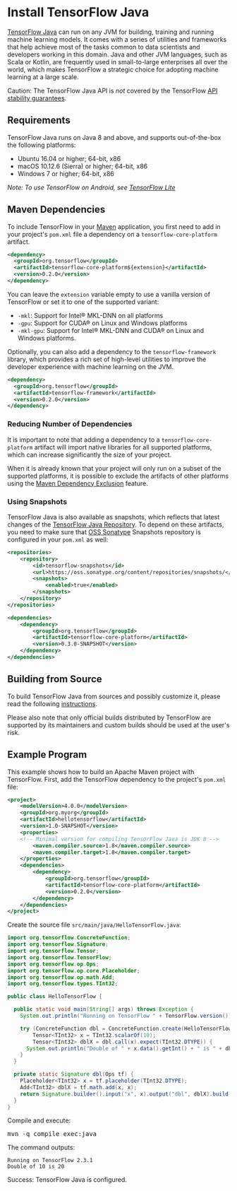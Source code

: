 # Install TensorFlow Java

[TensorFlow Java](https://github.com/tensorflow/java) can run on any JVM for building, training and 
running machine learning models. It comes with a series of utilities and frameworks that help achieve 
most of the tasks common to data scientists and developers working in this domain. Java and other JVM 
languages, such as Scala or Kotlin, are frequently used in small-to-large enterprises all over the world, 
which makes TensorFlow a strategic choice for adopting machine learning at a large scale.

Caution: The TensorFlow Java API is *not* covered by the TensorFlow
[API stability guarantees](../guide/versions.md).

## Requirements

TensorFlow Java runs on Java 8 and above, and supports out-of-the-box the following platforms:

* Ubuntu 16.04 or higher; 64-bit, x86
* macOS 10.12.6 (Sierra) or higher; 64-bit, x86
* Windows 7 or higher; 64-bit, x86

*Note: To use TensorFlow on Android, see [TensorFlow Lite](https://tensorflow.org/lite)*

## Maven Dependencies

To include TensorFlow in your [Maven](http://maven.apache.org) application, you first need to add in
your project's `pom.xml` file a dependency on a `tensorflow-core-platform` artifact.
```xml
<dependency>
  <groupId>org.tensorflow</groupId>
  <artifactId>tensorflow-core-platform${extension}</artifactId>
  <version>0.2.0</version>
</dependency>
```
You can leave the `extension` variable empty to use a vanilla version of TensorFlow or set it to one
of the supported variant:
* `-mkl`: Support for Intel® MKL-DNN on all platforms
* `-gpu`: Support for CUDA® on Linux and Windows platforms
* `-mkl-gpu`: Support for Intel® MKL-DNN and CUDA® on Linux and Windows platforms.

Optionally, you can also add a dependency to the `tensorflow-framework` library, which provides a rich
set of high-level utilities to improve the developer experience with machine learning on the JVM.
```xml
<dependency>
  <groupId>org.tensorflow</groupId>
  <artifactId>tensorflow-framework</artifactId>
  <version>0.2.0</version>
</dependency>
```

### Reducing Number of Dependencies

It is important to note that adding a dependency to a `tensorflow-core-platform` artifact will import native 
libraries for all supported platforms, which can increase significantly the size of your project.

When it is already known that your project will only run on a subset of the supported platforms, it is possible
to exclude the artifacts of other platforms using the [Maven Dependency Exclusion](https://maven.apache.org/guides/introduction/introduction-to-optional-and-excludes-dependencies.html#dependency-exclusions) feature.


### Using Snapshots

TensorFlow Java is also available as snapshots, which reflects that latest changes of the 
[TensorFlow Java Repository](https://github.com/tensorflow/java). To depend on these artifacts, 
you need to make sure that [OSS Sonatype](https://oss.sonatype.org/) Snapshots repository is 
configured in your `pom.xml` as well:

```xml
<repositories>
    <repository>
        <id>tensorflow-snapshots</id>
        <url>https://oss.sonatype.org/content/repositories/snapshots/</url>
        <snapshots>
            <enabled>true</enabled>
        </snapshots>
    </repository>
</repositories>

<dependencies>
    <dependency>
        <groupId>org.tensorflow</groupId>
        <artifactId>tensorflow-core-platform</artifactId>
        <version>0.3.0-SNAPSHOT</version>
    </dependency>
</dependencies>
```

## Building from Source

To build TensorFlow Java from sources and possibly customize it, please read the following [instructions](https://github.com/tensorflow/java/blob/master/README.md#building-sources). 

Please also note that only official builds distributed by TensorFlow are supported by its maintainers and custom builds should be used at the user's risk.

## Example Program

This example shows how to build an Apache Maven project with TensorFlow. First,
add the TensorFlow dependency to the project's `pom.xml` file:

```xml
<project>
    <modelVersion>4.0.0</modelVersion>
    <groupId>org.myorg</groupId>
    <artifactId>hellotensorflow</artifactId>
    <version>1.0-SNAPSHOT</version>
    <properties>
	<!-- Minimal version for compiling TensorFlow Java is JDK 8 -->
        <maven.compiler.source>1.8</maven.compiler.source>
        <maven.compiler.target>1.8</maven.compiler.target>
    </properties>
    <dependencies>
        <dependency>
            <groupId>org.tensorflow</groupId>
            <artifactId>tensorflow-core-platform</artifactId>
            <version>0.2.0</version>
        </dependency>
    </dependencies>
</project>
```

Create the source file `src/main/java/HelloTensorFlow.java`:

```java
import org.tensorflow.ConcreteFunction;
import org.tensorflow.Signature;
import org.tensorflow.Tensor;
import org.tensorflow.TensorFlow;
import org.tensorflow.op.Ops;
import org.tensorflow.op.core.Placeholder;
import org.tensorflow.op.math.Add;
import org.tensorflow.types.TInt32;

public class HelloTensorFlow {

  public static void main(String[] args) throws Exception {
    System.out.println("Running on TensorFlow " + TensorFlow.version());

    try (ConcreteFunction dbl = ConcreteFunction.create(HelloTensorFlow::dbl);
        Tensor<TInt32> x = TInt32.scalarOf(10);
        Tensor<TInt32> dblX = dbl.call(x).expect(TInt32.DTYPE)) {
      System.out.println("Double of " + x.data().getInt() + " is " + dblX.data().getInt());
    }
  }

  private static Signature dbl(Ops tf) {
    Placeholder<TInt32> x = tf.placeholder(TInt32.DTYPE);
    Add<TInt32> dblX = tf.math.add(x, x);
    return Signature.builder().input("x", x).output("dbl", dblX).build();
  }
}
```

Compile and execute:

<pre class="devsite-terminal prettyprint lang-bsh">
mvn -q compile exec:java
</pre>

The command outputs: 
```
Running on TensorFlow 2.3.1
Double of 10 is 20
```

Success: TensorFlow Java is configured.
